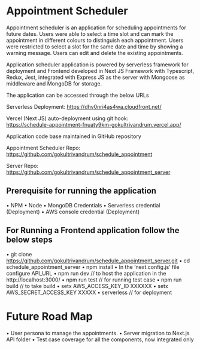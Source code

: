 # Appointment Scheduler
Appointment scheduler is an application for scheduling appointments for future dates. Users were able to select a time slot and can mark the appointment in different colours to distinguish each appointment. Users were restricted to select a slot for the same date and time by showing a warning message. Users can edit and delete the existing appointments.

Application scheduler application is powered by serverless framework for deployment and Frontend developed in Next JS Framework with Typescript, Redux, Jest, integrated with Express JS as the server with Mongoose as middleware and MongoDB for storage.

The application can be accessed through the below URLs

Serverless Deployment: 
https://dhv0nri4as4wa.cloudfront.net/

Vercel (Next JS) auto-deployment using git hook:  
https://schedule-appointment-fnuaty9km-gokultrivandrum.vercel.app/

Application code base maintained in GitHub repository 

Appointment Scheduler Repo: https://github.com/gokultrivandrum/schedule_appointment

Server Repo: https://github.com/gokultrivandrum/schedule_appointment_server

## Prerequisite for running the application
•	NPM
•	Node
•	MongoDB Credentials
•	Serverless credential (Deployment)
•	AWS console credential (Deployment)

## For Running a Frontend application follow the below steps

•	git clone https://github.com/gokultrivandrum/schedule_appointment_server.git
•	cd schedule_appointment_server
•	npm install
•	In the ‘next.config.js’ file configure API_URL
•	npm run dev // to host the application in the http://localhost:3000/
•	npm run test // for running test case
•	npm run build // to take build
•	setx AWS_ACCESS_KEY_ID XXXXXX
•	setx AWS_SECRET_ACCESS_KEY XXXXX
•	serverless // for deployment
 
# Future Road Map

•	User persona to manage the appointments.
•	Server migration to Next.js API folder
•	Test case coverage for all the components, now integrated only